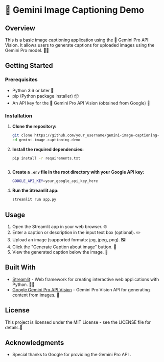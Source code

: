 ﻿
# 🌌 Gemini Image Captioning Demo  
## Overview 
This is a basic image captioning application using the 🚀 Gemini Pro API Vision. It allows users to generate captions for uploaded images using the Gemini Pro model. 📸🔮 
## Getting Started  
### Prerequisites  
- Python 3.6 or later 🐍 
-  pip (Python package installer) 📦 
- An API key for the 🚀 Gemini Pro API Vision (obtained from Google) 🔑

### Installation

1. **Clone the repository:**

   ```bash
   git clone https://github.com/your_username/gemini-image-captioning-demo.git
   cd gemini-image-captioning-demo
   
  2. **Install the required dependencies:**
     ```bash
     pip install -r requirements.txt
   
  3. **Create a `.env` file in the root directory with your Google API key:**
     ```bash
     GOOGLE_API_KEY=your_google_api_key_here

  4. **Run the Streamlit app:**
      ```bash
      streamlit run app.py


## Usage

1.  Open the Streamlit app in your web browser. 🌐
2.  Enter a caption or description in the input text box (optional). ✏️
3.  Upload an image (supported formats: jpg, jpeg, png). 🖼️
4.  Click the "Generate Caption about image" button. 🚀
5.  View the generated caption below the image. 📝

## Built With

- [Streamlit](https://streamlit.io/) - Web framework for creating interactive web applications with Python. 🐍🔧
- [Google Gemini Pro API Vision](https://makersuite.google.com/app/apikey) - Gemini Pro Vision API for generating content from images. 🌌

## License

This project is licensed under the MIT License - see the LICENSE file for details.📜

## Acknowledgments

-   Special thanks to Google for providing the Gemini Pro API .
